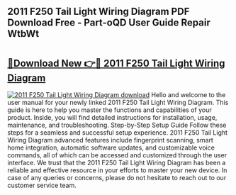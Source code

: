## 2011 F250 Tail Light Wiring Diagram PDF Download Free - Part-oQD User Guide Repair WtbWt

# <h2><a href="http://dfqhd8z.blite.top/?on=2011+F250+Tail+Light+Wiring+Diagram">🔗Download New 👉🔴 2011 F250 Tail Light Wiring Diagram</a></h2>

[![2011 F250 Tail Light Wiring Diagram download](https://i.imgur.com/lujVjoI.png)](http://dfqhd8z.blite.top/?on=2011+F250+Tail+Light+Wiring+Diagram)
Hello and welcome to the user manual for your newly linked 2011 F250 Tail Light Wiring Diagram. This guide is here to help you master the functions and capabilities of your product. Inside, you will find detailed instructions for installation, usage, maintenance, and troubleshooting. Step-by-Step Setup Guide Follow these steps for a seamless and successful setup experience. 2011 F250 Tail Light Wiring Diagram advanced features include fingerprint scanning, smart home integration, automatic software updates, and customizable voice commands, all of which can be accessed and customized through the user interface. We trust that the 2011 F250 Tail Light Wiring Diagram has been a reliable and effective resource in your efforts to master your new device. In case of any queries or concerns, please do not hesitate to reach out to our customer service team.
